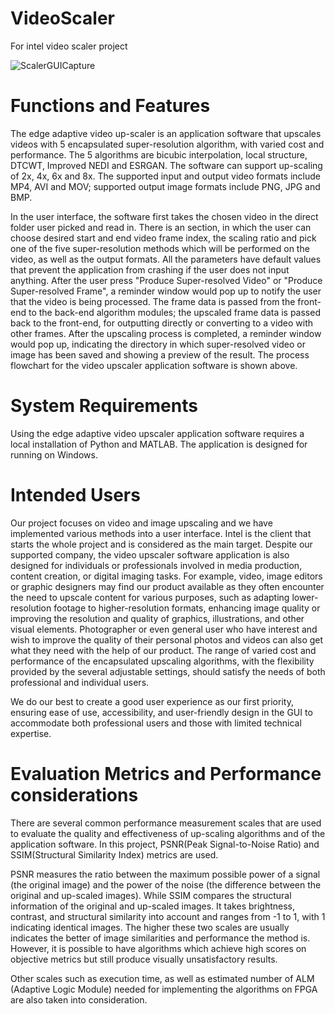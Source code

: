 # VideoScaler
For intel video scaler project

![ScalerGUICapture](https://github.com/jiaqige0612/VideoScaler/assets/43089087/d863fe31-837a-49dd-81eb-57d804435849)

# Functions and Features
The edge adaptive video up-scaler is an application software that upscales videos with 5 encapsulated super-resolution algorithm, with varied cost and performance. The 5 algorithms are bicubic interpolation, local structure, DTCWT, Improved NEDI and ESRGAN. The software can support up-scaling of 2x, 4x, 6x and 8x. The supported input and output video formats include MP4, AVI and MOV; supported output image formats include PNG, JPG and BMP.

In the user interface, the software first takes the chosen video in the direct folder user picked and read in. There is an section, in which the user can choose desired start and end video frame index, the scaling ratio and pick one of the five super-resolution methods which will be performed on the video, as well as the output formats. All the parameters have default values that prevent the application from crashing if the user does not input anything. After the user press "Produce Super-resolved Video" or "Produce Super-resolved Frame", a reminder window would pop up to notify the user that the video is being processed. The frame data is passed from the front-end to the back-end algorithm modules; the upscaled frame data is passed back to the front-end, for outputting directly or converting to a video with other frames. After the upscaling process is completed, a reminder window would pop up, indicating the directory in which super-resolved video or image has been saved and showing a preview of the result. The process flowchart for the video upscaler application software is shown above.

# System Requirements
Using the edge adaptive video upscaler application software requires a local installation of Python and MATLAB. The application is designed for running on Windows. 

# Intended Users
Our project focuses on video and image upscaling and we have implemented various methods into a user interface. Intel is the client that starts the whole project and is considered as the main target. Despite our supported company, the video upscaler software application is also designed for individuals or professionals involved in media production, content creation, or digital imaging tasks. For example, video, image editors or graphic designers may find our product available as they often encounter the need to upscale content for various purposes, such as adapting lower-resolution footage to higher-resolution formats, enhancing image quality or improving the resolution and quality of graphics, illustrations, and other visual elements. Photographer or even general user who have interest and wish to improve the quality of their personal photos and videos can also get what they need with the help of our product. The range of varied cost and performance of the encapsulated upscaling algorithms, with the flexibility provided by the several adjustable settings, should satisfy the needs of both professional and individual users.
 
We do our best to create a good user experience as our first priority, ensuring ease of use, accessibility, and user-friendly design in the GUI to accommodate both professional users and those with limited technical expertise.

# Evaluation Metrics and Performance considerations
There are several common performance measurement scales that are used to evaluate the quality and effectiveness of up-scaling algorithms and of the application software. In this project, PSNR(Peak Signal-to-Noise Ratio) and SSIM(Structural Similarity Index) metrics are used. 

PSNR measures the ratio between the maximum possible power of a signal (the original image) and the power of the noise (the difference between the original and up-scaled images). While SSIM compares the structural information of the original and up-scaled images. It takes brightness, contrast, and structural similarity into account and ranges from -1 to 1, with 1 indicating identical images. The higher these two scales are usually indicates the better of image similarities and performance the method is. However, it is possible to have algorithms which achieve high scores on objective metrics but still produce visually unsatisfactory results.

Other scales such as execution time, as well as estimated number of ALM (Adaptive Logic Module) needed for implementing the algorithms on FPGA are also taken into consideration.
